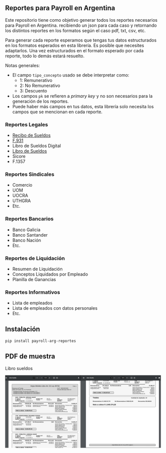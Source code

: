## Reportes para Payroll en Argentina

Este repositorio tiene como objetivo generar todos los reportes necesarios para Payroll en Argentina.
recibiendo un json para cada caso y retornando los distintos reportes en los formatos según el caso pdf, txt, csv, etc.

Para generar cada reporte esperamos que tengas tus datos estructurados en los formatos esperados en esta librería. Es posible
que necesites adaptarlos. Una vez estructurados en el formato esperado por cada reporte, todo lo demás estará resuelto.  

Notas generales:
 - El campo `tipo_concepto` usado se debe interpretar como:
   - 1: Remunerativo
   - 2: No Remunerativo
   - 3: Descuento
 - Los campos `pk` se refieren a _primary key_ y no son necesarios para la generación de los reportes.
 - Puede haber más campos en tus datos, esta librería solo necesita los campos que se mencionan en cada reporte.

### Reportes Legales

- [Recibo de Sueldos](https://github.com/Artimezoft/payroll_arg_reportes/blob/develop/docs/recibo-de-sueldos.md)
- [F.931](https://github.com/Artimezoft/payroll_arg_reportes/blob/develop/docs/f931.md)
- Libro de Sueldos Digital
- [Libro de Sueldos](https://github.com/Artimezoft/payroll_arg_reportes/blob/develop/docs/libro-de-sueldos.md)
- Sicore
- F.1357


### Reportes Sindicales

- Comercio
- UOM
- UOCRA
- UTHGRA
- Etc.


### Reportes Bancarios

- Banco Galicia
- Banco Santander
- Banco Nación
- Etc.


### Reportes de Liquidación

- Resumen de Liquidación
- Conceptos Liquidados por Empleado
- Planilla de Ganancias

### Reportes Informativos

- Lista de empleados
- Lista de empleados con datos personales
- Etc.


## Instalación

```bash
pip install payroll-arg-reportes
```
## PDF de muestra

Libro sueldos

![Libro Sueldos](https://raw.githubusercontent.com/Artimezoft/payroll_arg_reportes/develop/docs/images/libro-sueldo.png)
